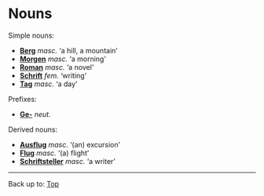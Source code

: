 # Nouns

Simple nouns:
- **[Berg](b/be/Berg.md)** *masc.* ‘a hill, a mountain’
- **[Morgen](m/mo/Morgen.md)** *masc.* ‘a morning’
- **[Roman](r/ro/Roman.md)** *masc.* ‘a novel’
- **[Schrift](s/sc/Schrift.md)** *fem.* ‘writing’
- **[Tag](t/ta/Tag.md)** *masc.* ‘a day’

Prefixes:
- **[Ge-](prefixes/Ge_.md)** *neut.*

Derived nouns:
- **[Ausflug](a/au/Ausflug.md)** *masc.* ‘(an) excursion’
- **[Flug](f/fl/Flug.md)** *masc.* ‘(a) flight’
- **[Schriftsteller](s/sc/Schriftsteller.md)** *masc.* ‘a writer’

----

Back up to: [Top](../index.md)
